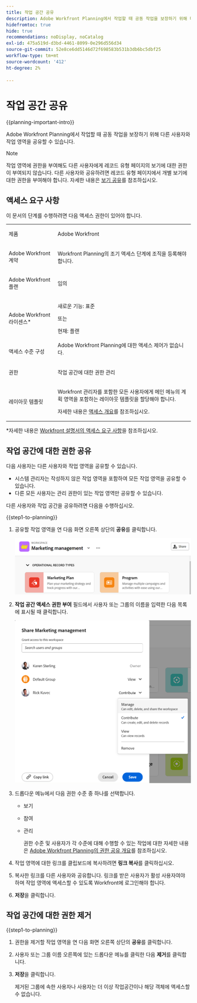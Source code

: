 ```yaml
---
title: 작업 공간 공유
description: Adobe Workfront Planning에서 작업할 때 공동 작업을 보장하기 위해 다른 사용자와 작업 영역을 공유할 수 있습니다.
hidefromtoc: true
hide: true
recommendations: noDisplay, noCatalog
exl-id: 475a519d-d3bd-4461-8099-0e296d556d34
source-git-commit: 52e8ce6dd5146d72f698583b531b3db6bc5dbf25
workflow-type: tm+mt
source-wordcount: '412'
ht-degree: 2%

---
```



<!--update the metadata and description when we turn this article live; also, update title after Bob adds Planning as a product ??-->

# 작업 공간 공유

{{planning-important-intro}}

Adobe Workfront Planning에서 작업할 때 공동 작업을 보장하기 위해 다른 사용자와 작업 영역을 공유할 수 있습니다.

>[!NOTE]
>
>작업 영역에 권한을 부여해도 다른 사용자에게 레코드 유형 페이지의 보기에 대한 권한이 부여되지 않습니다. 다른 사용자와 공유하려면 레코드 유형 페이지에서 개별 보기에 대한 권한을 부여해야 합니다. 자세한 내용은 [보기 공유](/help/quicksilver/planning/access/share-views.md)를 참조하십시오.


## 액세스 요구 사항

이 문서의 단계를 수행하려면 다음 액세스 권한이 있어야 합니다.

<table style="table-layout:auto">
 <col>
 </col>
 <col>
 </col>
 <tbody>
    <tr>
<tr>
<td>
   <p> 제품</p> </td>
   <td>
   <p> Adobe Workfront</p> </td>
  </tr>  
 <td role="rowheader"><p>Adobe Workfront 계약</p></td>
   <td>
<p>Workfront Planning의 조기 액세스 단계에 조직을 등록해야 합니다. </p>
   </td>
  </tr>
  <tr>
   <td role="rowheader"><p>Adobe Workfront 플랜</p></td>
   <td>
<p>임의</p>
   </td>
  </tr>
  <tr>
   <td role="rowheader"><p>Adobe Workfront 라이센스*</p></td>
   <td>
   <p>새로운 기능: 표준</p>
   또는
   <p>현재: 플랜 </p> 
  </td>
  </tr>

<tr>
   <td role="rowheader"><p>액세스 수준 구성</p></td>
   <td> Adobe Workfront Planning에 대한 액세스 제어가 없습니다.</p>  
</td>
  </tr>

<tr>
   <td role="rowheader"><p>권한</p></td>
   <td> <p>작업 공간에 대한 권한 관리</p>  
</td>
  </tr>

<tr>
   <td role="rowheader"><p>레이아웃 템플릿</p></td>
   <td> <p>Workfront 관리자를 포함한 모든 사용자에게 메인 메뉴의 계획 영역을 포함하는 레이아웃 템플릿을 할당해야 합니다. </p> <p>자세한 내용은 <a href="/help/quicksilver/planning/access/access-overview.md">액세스 개요</a>를 참조하십시오. </p> 
</td>
  </tr>
 </tbody>
</table>

*자세한 내용은 [Workfront 설명서의 액세스 요구 사항](/help/quicksilver/administration-and-setup/add-users/access-levels-and-object-permissions/access-level-requirements-in-documentation.md)을 참조하십시오.

## 작업 공간에 대한 권한 공유

다음 사용자는 다른 사용자와 작업 영역을 공유할 수 있습니다.

* 시스템 관리자는 작성하지 않은 작업 영역을 포함하여 모든 작업 영역을 공유할 수 있습니다.
* 다른 모든 사용자는 관리 권한이 있는 작업 영역만 공유할 수 있습니다.

다른 사용자와 작업 공간을 공유하려면 다음을 수행하십시오.

{{step1-to-planning}}

1. 공유할 작업 영역을 연 다음 화면 오른쪽 상단의 **공유**&#x200B;를 클릭합니다.

   ![](assets/share-button-on-workspace-top-right.png)

1. **작업 공간 액세스 권한 부여** 필드에서 사용자 또는 그룹의 이름을 입력한 다음 목록에 표시될 때 클릭합니다.

   ![](assets/sharing-ui-with-groups.png)

1. 드롭다운 메뉴에서 다음 권한 수준 중 하나를 선택합니다.
   * 보기
   * 참여
   * 관리

     권한 수준 및 사용자가 각 수준에 대해 수행할 수 있는 작업에 대한 자세한 내용은 [Adobe Workfront Planning의 권한 공유 개요](/help/quicksilver/planning/access/sharing-permissions-overview.md)를 참조하십시오.
1. 작업 영역에 대한 링크를 클립보드에 복사하려면 **링크 복사**&#x200B;를 클릭하십시오.
1. 복사한 링크를 다른 사용자와 공유합니다. 링크를 받은 사용자가 활성 사용자여야 하며 작업 영역에 액세스할 수 있도록 Workfront에 로그인해야 합니다.
1. **저장**&#x200B;을 클릭합니다.


## 작업 공간에 대한 권한 제거


{{step1-to-planning}}

1. 권한을 제거할 작업 영역을 연 다음 화면 오른쪽 상단의 **공유**&#x200B;를 클릭합니다.
1. 사용자 또는 그룹 이름 오른쪽에 있는 드롭다운 메뉴를 클릭한 다음 **제거**&#x200B;를 클릭합니다.
1. **저장**&#x200B;을 클릭합니다.

   제거된 그룹에 속한 사용자나 사용자는 더 이상 작업공간이나 해당 객체에 액세스할 수 없습니다.